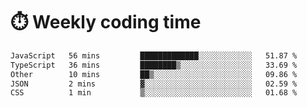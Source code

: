 
# :stopwatch: Weekly coding time
<!--START_SECTION:waka-->

```txt
JavaScript   56 mins         █████████████░░░░░░░░░░░░   51.87 %
TypeScript   36 mins         ████████▒░░░░░░░░░░░░░░░░   33.69 %
Other        10 mins         ██▒░░░░░░░░░░░░░░░░░░░░░░   09.86 %
JSON         2 mins          ▓░░░░░░░░░░░░░░░░░░░░░░░░   02.59 %
CSS          1 min           ▒░░░░░░░░░░░░░░░░░░░░░░░░   01.68 %
```

<!--END_SECTION:waka-->


<!-- <p> <img src="https://github-readme-stats.vercel.app/api?username=cozgerest&show_icons=true&hide_border=false" />  </p> -->

